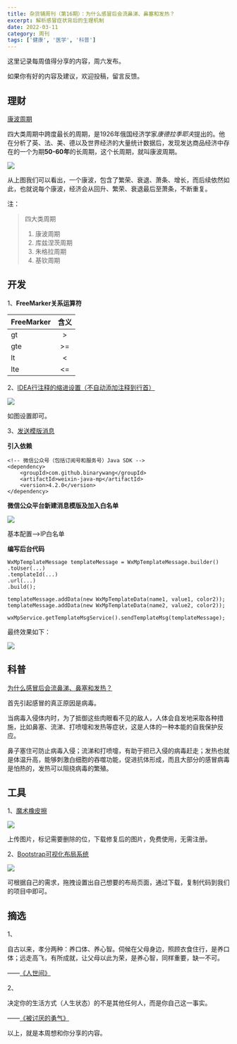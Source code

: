 ```yaml
---
title: 杂货铺周刊（第16期）：为什么感冒后会流鼻涕、鼻塞和发热？
excerpt: 解析感冒症状背后的生理机制
date: 2022-03-11
category: 周刊
tags: ['健康', '医学', '科普']
---
```


这里记录每周值得分享的内容，周六发布。

如果你有好的内容及建议，欢迎投稿，留言反馈。

<!--more-->

## 理财

[康波周期](https://baike.baidu.com/item/%E5%BA%B7%E6%B3%A2%E5%91%A8%E6%9C%9F/49999079?fr=aladdin "康波周期")

四大类周期中跨度最长的周期，是1926年俄国经济学家*康德拉季耶夫*提出的。他在分析了英、法、美、德以及世界经济的大量统计数据后，发现发达商品经济中存在的一个为期**50-60年**的长周期，这个长周期，就叫康波周期。

![](https://api2.mubu.com/v3/document_image/b1ae3bd7-6ba3-4610-9568-97800887714b-977367.jpg)

从上图我们可以看出，一个康波，包含了繁荣、衰退、萧条、增长，而后续依然如此，也就说每个康波，经济会从回升、繁荣、衰退最后至萧条，不断重复。

注：
> 四大类周期
>1. 康波周期
>2. 库兹涅茨周期
>3. 朱格拉周期
>4. 基钦周期

## 开发

1、**FreeMarker关系运算符**

| FreeMarker       | 含义 |
| :--------- | :--: |
| gt     |  >  |  
| gte   |  >=  |   
| lt |  <  |
| lte |  <=  |

2、[IDEA行注释的缩进设置（不自动添加注释到行首）](https://www.cnblogs.com/mrcharleshu/p/13471543.html "IDEA行注释的缩进设置（不自动添加注释到行首）")

![](https://api2.mubu.com/v3/document_image/cf43eb31-6f48-4071-afee-679add20a4bb-977367.jpg)

如图设置即可。

3、[发送模版消息](https://github.com/Wechat-Group/WxJava/wiki/MP_%E5%8F%91%E9%80%81%E6%A8%A1%E6%9D%BF%E6%B6%88%E6%81%AF "发送模版消息")

**引入依赖**

```
<!-- 微信公众号（包括订阅号和服务号）Java SDK -->
<dependency>
    <groupId>com.github.binarywang</groupId>
    <artifactId>weixin-java-mp</artifactId>
    <version>4.2.0</version>
</dependency>
```

**微信公众平台新建消息模版及加入白名单**

![](https://api2.mubu.com/v3/document_image/e6489e82-2bc7-4336-9ccf-58742e7af28e-977367.jpg)

基本配置——>IP白名单

**编写后台代码**
```
WxMpTemplateMessage templateMessage = WxMpTemplateMessage.builder()
.toUser(...)
.templateId(...)
.url(...)
.build();

templateMessage.addData(new WxMpTemplateData(name1, value1, color2));
templateMessage.addData(new WxMpTemplateData(name2, value2, color2));

wxMpService.getTemplateMsgService().sendTemplateMsg(templateMessage);
```

最终效果如下：

![](https://api2.mubu.com/v3/document_image/e3cc34c7-00fb-4ebb-9707-2c5ecb37ec24-977367.jpg)

## 科普

[为什么感冒后会流鼻涕、鼻塞和发热？](https://10why.net/post/2391.html "为什么感冒后会流鼻涕、鼻塞和发热？")

首先引起感冒的真正原因是病毒。

当病毒入侵体内时，为了抵御这些肉眼看不见的敌人，人体会自发地采取各种措施，比如鼻塞、流涕、打喷嚏和发热等症状，这是人体的一种本能的自我保护反应。

鼻子塞住可防止病毒入侵；流涕和打喷嚏，有助于把已入侵的病毒赶走；发热也就是体温升高，能够刺激白细胞的吞噬功能，促进抗体形成，而且大部分的感冒病毒是怕热的，发热可以阻挠病毒的繁殖。

## 工具

1、[魔术橡皮擦](https://www.magiceraser.io/ "魔术橡皮擦")

![](https://api2.mubu.com/v3/document_image/f3ad4d8b-65dd-47c9-92ae-926e0a73f6e5-977367.jpg)

上传图片，标记需要删除的位，下载修复后的图片，免费使用，无需注册。

2、[Bootstrap可视化布局系统](http://www.ibootstrap.cn/ "Bootstrap可视化布局系统")

![](https://api2.mubu.com/v3/document_image/7195bbff-4d01-435e-befd-912b7282b9b8-977367.jpg)

可根据自己的需求，拖拽设置出自己想要的布局页面，通过下载，复制代码到我们的项目中即可。


## 摘选

1、

自古以来，孝分两种：养口体、养心智。伺候在父母身边，照顾衣食住行，是养口体；远走高飞，有所成就，让父母以此为荣，是养心智，同样重要，缺一不可。

——[《人世间》](https://movie.douban.com/subject/35207856/ "《人世间》")

2、

决定你的生活方式（人生状态）的不是其他任何人，而是你自己这一事实。

——[《被讨厌的勇气》](https://book.douban.com/subject/26369699/ "《被讨厌的勇气》")

以上，就是本周想和你分享的内容。